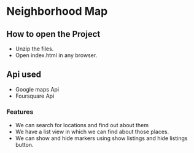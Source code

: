 # Neighborhood Map
## How to open the Project
* Unzip the files.
* Open index.html in any browser.
## Api used
* Google maps Api
* Foursquare Api
### Features
* We can search for locations and find out about them
* We have a list view in which we can find about those places.
* We can show and hide markers using show listings and hide listings button. 
